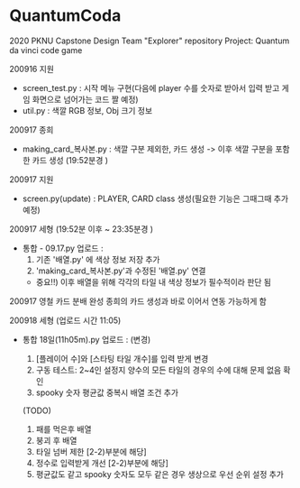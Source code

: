 # QuantumCoda

2020 PKNU Capstone Design
Team "Explorer" repository
Project: Quantum da vinci code game

200916
지원
- screen_test.py : 시작 메뉴 구현(다음에 player 수를 숫자로 받아서 입력 받고 게임 화면으로 넘어가는 코드 짤 예정)
- util.py : 색깔 RGB 정보, Obj 크기 정보

200917 종희
- making_card_복사본.py : 색깔 구분 제외한, 카드 생성
-> 이후 색깔 구분을 포함한 카드 생성 (19:52분경 )

200917 지원
- screen.py(update) : PLAYER, CARD class 생성(필요한 기능은 그때그때 추가예정)

200917 세형 (19:52분 이후 ~ 23:35분경 )
- 통합 - 09.17.py 업로드 :
  1. 기존 '배열.py' 에 색상 정보 저장 추가
  2. 'making_card_복사본.py'과 수정된 '배열.py' 연결
  * 중요!!) 이후 배열을 위해 각각의 타일 내 색상 정보가 필수적이라 판단 됨
  
200917 영철
  카드 분배 완성
  종희의 카드 생성과 바로 이어서 연동 가능하게 함

200918 세형 (업로드 시간 11:05)
- 통합 18일(11h05m).py 업로드 :
  (변경)
  1. [플레이어 수]와 [스타팅 타일 개수]를 입력 받게 변경
  2. 구동 테스트: 2~4인 설정지 양수의 모든 타일의 경우의 수에 대해 문제 없음 확인
  3. spooky 숫자 평균값 중복시 배열 조건 추가

  (TODO)
  1) 패를 먹은후 배열
  2) 붕괴 후 배열
  3) 타일 넘버 제한 [2-2)부분에 해당]
  4) 정수로 입력받게 개선 [2-2)부분에 해당]
  5) 평균값도 같고 spooky 숫자도 모두 같은 경우 생상으로 우선 순위 설정 추가
